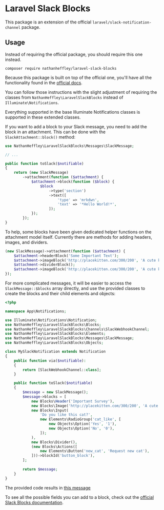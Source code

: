 # Laravel Slack Blocks

This package is an extension of the official `laravel/slack-notification-channel` package.

## Usage

Instead of requiring the official package, you should require this one instead.

```
composer require nathanheffley/laravel-slack-blocks
```

Because this package is built on top of the official one, you'll have all the functionality found in the [official docs](https://laravel.com/docs/5.8/notifications#slack-notifications).

You can follow those instructions with the slight adjustment of requiring the classes from `NathanHeffley\LaravelSlackBlocks` instead of `Illuminate\Notifications`.

Everything supported in the base Illuminate Notifications classes is supported in these extended classes.

If you want to add a block to your Slack message, you need to add the block in an attachment. This can be done with the `SlackAttachment::block()` method:

```php
use NathanHeffley\LaravelSlackBlocks\Messages\SlackMessage;

// ...

public function toSlack($notifiable)
{
    return (new SlackMessage)
        ->attachment(function ($attachment) {
            $attachment->block(function ($block) {
                $block
                    ->type('section')
                    ->text([
                        'type' => 'mrkdwn',
                        'text' => '*Hello World!*',
                    ]);
            });
        });
}
```
To help, some blocks have been given dedicated helper functions on the attachment model itself. Currently there are methods for adding headers, images, and dividers.

```php
(new SlackMessage)->attachment(function ($attachment) {
    $attachment->headerBlock('Some Important Text');
    $attachment->imageBlock('http://placekitten.com/300/200', 'A cute kitten');
    $attachment->dividerBlock();
    $attachment->imageBlock('http://placekitten.com/300/200', 'A cute kitten', 'This is a titled cat image');
});
```

For more complicated messages, it will be easier to access the `SlackMessage::$blocks` array directly, and use the provided classes to create the blocks and their child elements and objects:

```php
<?php

namespace App\Notifications;

use Illuminate\Notifications\Notification;
use NathanHeffley\LaravelSlackBlocks\Blocks;
use NathanHeffley\LaravelSlackBlocks\Channels\SlackWebhookChannel;
use NathanHeffley\LaravelSlackBlocks\Elements;
use NathanHeffley\LaravelSlackBlocks\Messages\SlackMessage;
use NathanHeffley\LaravelSlackBlocks\Objects;

class MySlackNotification extends Notification
{    
    public function via($notifiable):
    {
        return [SlackWebhookChannel::class];
    }

    public function toSlack($notifiable)
    {
        $message = new SlackMessage();
        $message->blocks = [
            new Blocks\Header('Important Survey'),
            new Blocks\Image('http://placekitten.com/300/200', 'A cute kitten'),
            new Blocks\Input(
                'Do you like this cat?',
                new Elements\RadioGroup('cat_like', [
                    new Objects\Option('Yes', '1'),
                    new Objects\Option('No', '0'),
                ]);
            ),
            new Blocks\Divider(),
            (new Blocks\Actions([
                new Elements\Button('new_cat', 'Request new cat'),
            ]))->blockId('button_block'),
        ];
    
        return $message;
    }
}
```
The provided code results in [this message](https://app.slack.com/block-kit-builder/T1XS5UJQM#%7B%22blocks%22:%5B%7B%22type%22:%22header%22,%22text%22:%7B%22type%22:%22plain_text%22,%22text%22:%22Important%20Survey%22%7D%7D,%7B%22type%22:%22image%22,%22image_url%22:%22http://placekitten.com/300/200%22,%22alt_text%22:%22A%20cute%20kitten%22%7D,%7B%22type%22:%22input%22,%22element%22:%7B%22type%22:%22radio_buttons%22,%22options%22:%5B%7B%22text%22:%7B%22type%22:%22plain_text%22,%22text%22:%22Yes%22%7D,%22value%22:%221%22%7D,%7B%22text%22:%7B%22type%22:%22plain_text%22,%22text%22:%22No%22%7D,%22value%22:%220%22%7D%5D,%22action_id%22:%22cat_like%22%7D,%22label%22:%7B%22type%22:%22plain_text%22,%22text%22:%22Do%20you%20like%20this%20cat?%22%7D%7D,%7B%22type%22:%22divider%22%7D,%7B%22type%22:%22actions%22,%22block_id%22:%22button_block%22,%22elements%22:%5B%7B%22type%22:%22button%22,%22text%22:%7B%22type%22:%22plain_text%22,%22text%22:%22Request%20new%20cat%22%7D,%22action_id%22:%22new_cat%22%7D%5D%7D%5D%7D)

To see all the possible fields you can add to a block, check out the [official Slack Blocks documentation](https://api.slack.com/reference/messaging/blocks).
